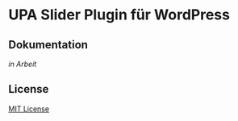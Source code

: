 # UPA Slider Plugin für WordPress

## Dokumentation

_in Arbeit_

## License

[MIT License](LICENSE)

